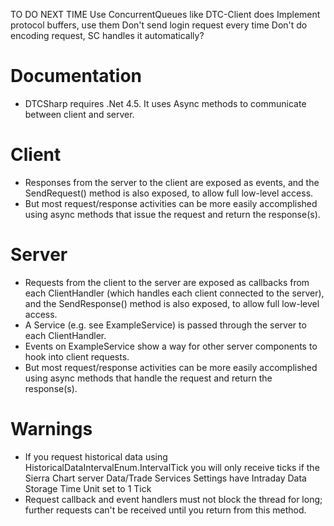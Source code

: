 TO DO NEXT TIME
Use ConcurrentQueues like DTC-Client does
Implement protocol buffers, use them
Don't send login request every time
Don't do encoding request, SC handles it automatically?


Documentation
=============

-   DTCSharp requires .Net 4.5. It uses Async methods to communicate between client and server.

Client
=============
-   Responses from the server to the client are exposed as events, and the SendRequest() method is also exposed, to allow full low-level access.
-   But most request/response activities can be more easily accomplished using async methods that issue the request and return the response(s).

Server
=============
-   Requests from the client to the server are exposed as callbacks from each ClientHandler (which handles each client connected to the server), and the SendResponse() method is also exposed, to allow full low-level access.
-   A Service (e.g. see ExampleService) is passed through the server to each ClientHandler.
-   Events on ExampleService show a way for other server components to hook into client requests.
-   But most request/response activities can be more easily accomplished using async methods that handle the request and return the response(s).

Warnings
=============
-   If you request historical data using HistoricalDataIntervalEnum.IntervalTick you will only receive ticks if the Sierra Chart server Data/Trade Services Settings
        have Intraday Data Storage Time Unit set to 1 Tick
- 	Request callback and event handlers must not block the thread for long; further requests can't be received until you return from this method.
